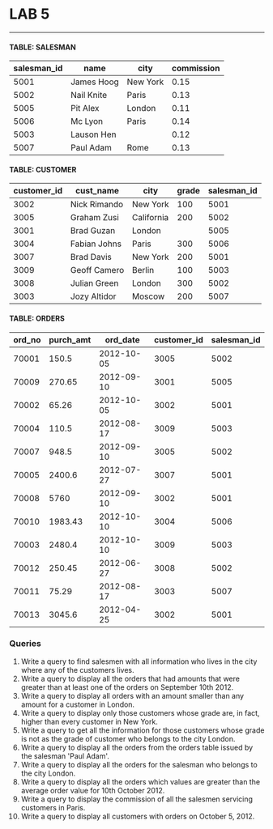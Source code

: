 # LAB 5

---

#### TABLE: SALESMAN

| salesman_id | name         | city        | commission |
|------------|------------|------------|------------|
| 5001       | James Hoog  | New York   | 0.15       |
| 5002       | Nail Knite  | Paris      | 0.13       |
| 5005       | Pit Alex    | London     | 0.11       |
| 5006       | Mc Lyon     | Paris      | 0.14       |
| 5003       | Lauson Hen  |            | 0.12       |
| 5007       | Paul Adam   | Rome       | 0.13       |

#### TABLE: CUSTOMER

| customer_id | cust_name     | city        | grade | salesman_id |
|------------|--------------|------------|-------|------------|
| 3002       | Nick Rimando | New York   | 100   | 5001       |
| 3005       | Graham Zusi  | California | 200   | 5002       |
| 3001       | Brad Guzan   | London     |       | 5005       |
| 3004       | Fabian Johns | Paris      | 300   | 5006       |
| 3007       | Brad Davis   | New York   | 200   | 5001       |
| 3009       | Geoff Camero | Berlin     | 100   | 5003       |
| 3008       | Julian Green | London     | 300   | 5002       |
| 3003       | Jozy Altidor | Moscow     | 200   | 5007       |

#### TABLE: ORDERS

| ord_no  | purch_amt | ord_date   | customer_id | salesman_id |
|--------|-----------|-----------|------------|------------|
| 70001  | 150.5     | 2012-10-05 | 3005       | 5002       |
| 70009  | 270.65    | 2012-09-10 | 3001       | 5005       |
| 70002  | 65.26     | 2012-10-05 | 3002       | 5001       |
| 70004  | 110.5     | 2012-08-17 | 3009       | 5003       |
| 70007  | 948.5     | 2012-09-10 | 3005       | 5002       |
| 70005  | 2400.6    | 2012-07-27 | 3007       | 5001       |
| 70008  | 5760      | 2012-09-10 | 3002       | 5001       |
| 70010  | 1983.43   | 2012-10-10 | 3004       | 5006       |
| 70003  | 2480.4    | 2012-10-10 | 3009       | 5003       |
| 70012  | 250.45    | 2012-06-27 | 3008       | 5002       |
| 70011  | 75.29     | 2012-08-17 | 3003       | 5007       |
| 70013  | 3045.6    | 2012-04-25 | 3002       | 5001       |

### Queries

1. Write a query to find salesmen with all information who lives in the city where any of the customers lives.
2. Write a query to display all the orders that had amounts that were greater than at least one of the orders on September 10th 2012.
3. Write a query to display all orders with an amount smaller than any amount for a customer in London.
4. Write a query to display only those customers whose grade are, in fact, higher than every customer in New York.
5. Write a query to get all the information for those customers whose grade is not as the grade of customer who belongs to the city London.
6. Write a query to display all the orders from the orders table issued by the salesman 'Paul Adam'.
7. Write a query to display all the orders for the salesman who belongs to the city London.
8. Write a query to display all the orders which values are greater than the average order value for 10th October 2012.
9. Write a query to display the commission of all the salesmen servicing customers in Paris.
10. Write a query to display all customers with orders on October 5, 2012.
